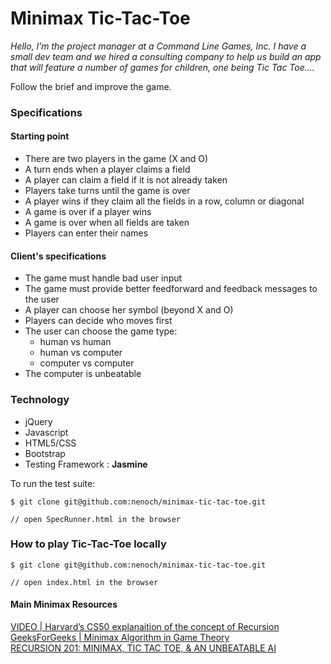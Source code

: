 # Minimax Tic-Tac-Toe

_Hello,
I’m the project manager at a Command Line Games, Inc. I have a small dev team and we hired a consulting company to help us build an app that will feature a number of games for children, one being Tic Tac Toe...._

Follow the brief and improve the game.

### Specifications

#### Starting point

- There are two players in the game (X and O)
- A turn ends when a player claims a field
- A player can claim a field if it is not already taken
- Players take turns until the game is over
- A player wins if they claim all the fields in a row, column or diagonal
- A game is over if a player wins
- A game is over when all fields are taken
- Players can enter their names

#### Client's specifications

- The game must handle bad user input
- The game must provide better feedforward and feedback messages to the user
- A player can choose her symbol (beyond X and O)
- Players can decide who moves first
- The user can choose the game type:
  - human vs human
  - human vs computer
  - computer vs computer
- The computer is unbeatable

### Technology

- jQuery
- Javascript
- HTML5/CSS
- Bootstrap
- Testing Framework : **Jasmine**


To run the test suite:
```
$ git clone git@github.com:nenoch/minimax-tic-tac-toe.git

// open SpecRunner.html in the browser

```

### How to play Tic-Tac-Toe locally

```
$ git clone git@github.com:nenoch/minimax-tic-tac-toe.git

// open index.html in the browser

```
#### Main Minimax Resources

[VIDEO | Harvard’s CS50 explanaition of the concept of Recursion](https://www.youtube.com/watch?v=VrrnjYgDBEk)   
[GeeksForGeeks | Minimax Algorithm in Game Theory](http://www.geeksforgeeks.org/minimax-algorithm-in-game-theory-set-3-tic-tac-toe-ai-finding-optimal-move/)   
[RECURSION 201: MINIMAX, TIC TAC TOE, & AN UNBEATABLE AI](http://www.shei.io/recursion-minimax-algorithm/)
